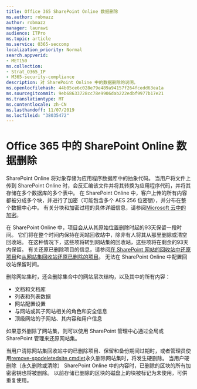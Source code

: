 ```yaml
---
title: Office 365 SharePoint Online 数据删除
ms.author: robmazz
author: robmazz
manager: laurawi
audience: ITPro
ms.topic: article
ms.service: O365-seccomp
localization_priority: Normal
search.appverid:
- MET150
ms.collection:
- Strat_O365_IP
- M365-security-compliance
description: 对 SharePoint Online 中的数据删除的说明。
ms.openlocfilehash: 44b05ce6c028e79e489a94157f264fcedd63ea1a
ms.sourcegitcommit: 9eb68633728cc78e9906dab222edbf9977b17e21
ms.translationtype: MT
ms.contentlocale: zh-CN
ms.lasthandoff: 11/07/2019
ms.locfileid: "38035472"
---
```

# <a name="sharepoint-online-data-deletion-in-office-365"></a>Office 365 中的 SharePoint Online 数据删除

SharePoint Online 将对象存储为应用程序数据库中的抽象代码。 当用户将文件上传到 SharePoint Online 时，会反汇编该文件并将其转换为应用程序代码，并将其存储在多个数据库的多个表中。 在 SharePoint Online 中，客户上传的所有内容都被分成多个块，并进行了加密（可能包含多个 AES 256 位密钥），并分布在整个数据中心中。 有关分块和加密过程的具体详细信息，请参阅[Microsoft 云中的加密](https://docs.microsoft.com/microsoft-365/compliance/office-365-encryption-in-the-microsoft-cloud-overview)。 

在 SharePoint Online 中，项目会从从其原始位置删除时起的93天保留一段时间。 它们将在整个时间内保持在网站回收站中，除非有人将其从那里删除或清空回收站。 在这种情况下，这些项将转到网站集的回收站，这些项将在剩余的93天内保留。 有关还原已删除项目的信息，请参阅[在 SharePoint 网站的回收站中还原项目](https://support.office.com/article/6df466b6-55f2-4898-8d6e-c0dff851a0be#ID0EAADAAA=Online
)和[从网站集回收站还原已删除的项目](https://support.office.com/article/5fa924ee-16d7-487b-9a0a-021b9062d14b)。 无法在 SharePoint Online 中配置回收站保留时间。

删除网站集时，还会删除集合中的网站层次结构，以及其中的所有内容：

- 文档和文档库
- 列表和列表数据
- 网站配置设置
- 与网站或其子网站相关的角色和安全信息
- 顶级网站的子网站、其内容和用户信息

如果意外删除了网站集，则可以使用 SharePoint 管理中心通过全局或 SharePoint 管理来还原网站集。 

当用户清除网站集回收站中的已删除项目、保留和备份期间过期时，或者管理员使用[remove-spodeletedsite cmdlet](/powershell/module/sharepoint-online/Remove-SPODeletedSite?view=sharepoint-ps)永久删除网站集时，将发生硬删除。 当用户硬删除（永久删除或清除） SharePoint Online 中的内容时，已删除的区块的所有加密密钥也将被删除。 以前存储已删除的区块的磁盘上的块被标记为未使用，可供重复使用。

